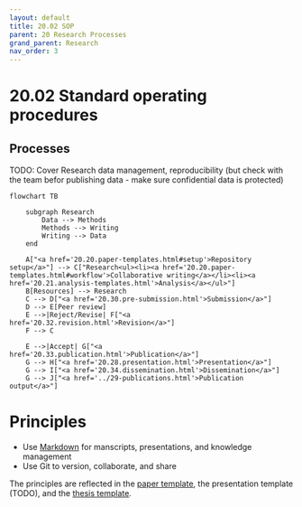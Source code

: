 ```yaml
---
layout: default
title: 20.02 SOP
parent: 20 Research Processes
grand_parent: Research
nav_order: 3
---
```


# 20.02 Standard operating procedures

## Processes

TODO: Cover Research data management, reproducibility (but check with the team befor publishing data - make sure confidential data is protected)

```mermaid
flowchart TB

    subgraph Research
        Data --> Methods
        Methods --> Writing
        Writing --> Data
    end

    A["<a href='20.20.paper-templates.html#setup'>Repository setup</a>"] --> C["Research<ul><li><a href='20.20.paper-templates.html#workflow'>Collaborative writing</a></li><li><a href='20.21.analysis-templates.html'>Analysis</a></ul>"]
    B[Resources] --> Research
    C --> D["<a href='20.30.pre-submission.html'>Submission</a>"]
    D --> E[Peer review]
    E -->|Reject/Revise| F["<a href='20.32.revision.html'>Revision</a>"]
    F --> C
    
    E -->|Accept| G["<a href='20.33.publication.html'>Publication</a>"]
    G --> H["<a href='20.28.presentation.html'>Presentation</a>"]
    G --> I["<a href='20.34.dissemination.html'>Dissemination</a>"]
    G --> J["<a href='../29-publications.html'>Publication output</a>"]
```

# Principles

- Use [Markdown](../../10-lab/10_processes/10.07.markdown.html) for manscripts, presentations, and knowledge management
- Use Git to version, collaborate, and share

The principles are reflected in the [paper template](20.20.paper-templates.html), the presentation template (TODO), and the [thesis template](https://github.com/digital-work-lab/thesis-template).

